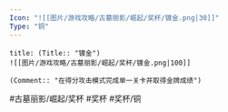 ```yaml
---
Icon: "![[图片/游戏攻略/古墓丽影/崛起/奖杯/镀金.png|30]]"
Type: "铜"
---
```

```ad-common-bronze-trophy
title: (Title:: "镀金")
![[图片/游戏攻略/古墓丽影/崛起/奖杯/镀金.png|100]]

(Comment:: "在得分攻击模式完成单一关卡并取得金牌成绩")
```

#古墓丽影/崛起/奖杯 #奖杯 #奖杯/铜

